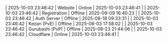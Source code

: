 | 2025-10-03 23:46:42 | Website | Online | 2025-10-03 23:46:41 |
| 2025-10-03 23:46:42 | Registration | Offline | 2025-09-09 16:40:23 |
| 2025-10-03 23:46:42 | Auth Server | Offline | 2025-08-18 09:33:31 |
| 2025-10-03 23:46:42 | Kezan (PvE) | Offline | 2025-08-03 17:58:02 |
| 2025-10-03 23:46:42 | Gurubashi (PvP) | Offline | 2025-08-23 21:44:06 |
| 2025-10-03 23:46:42 | Cloudflare | Online | 2025-10-03 23:46:41 |
